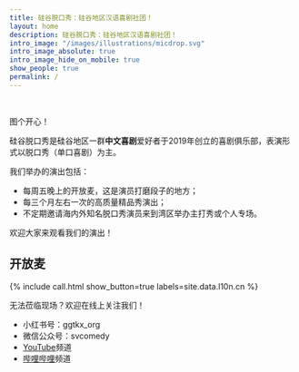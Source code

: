 ```yaml
---
title: 硅谷脱口秀：硅谷地区汉语喜剧社团！
layout: home
description: 硅谷脱口秀：硅谷地区汉语喜剧社团！
intro_image: "/images/illustrations/micdrop.svg"
intro_image_absolute: true
intro_image_hide_on_mobile: true
show_people: true
permalink: /
---
```

&nbsp;

图个开心！

硅谷脱口秀是硅谷地区一群**中文喜剧**爱好者于2019年创立的喜剧俱乐部，表演形式以脱口秀（单口喜剧）为主。

我们举办的演出包括：

- 每周五晚上的开放麦，这是演员打磨段子的地方；
- 每三个月左右一次的高质量精品秀演出；
- 不定期邀请海内外知名脱口秀演员来到湾区举办主打秀或个人专场。

欢迎大家来观看我们的演出！

## 开放麦

{% include call.html show_button=true labels=site.data.l10n.cn %}

无法莅临现场？欢迎在线上关注我们！

- 小红书号：ggtkx_org
- 微信公众号：svcomedy
- [YouTube](https://www.youtube.com/channel/UCqG1oe7CjCghQdZDldNKT0A/featured)频道
- [哔哩哔哩](https://space.bilibili.com/482647119)频道
